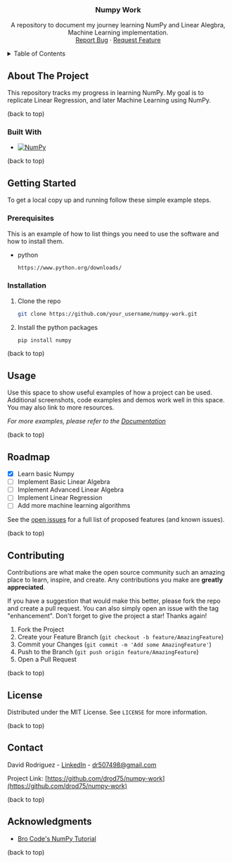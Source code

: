 <div align="center">

<h3 align="center">Numpy Work</h3>

  <p align="center">
    A repository to document my journey learning NumPy and Linear Alegbra, Machine Learning implementation.
    <br />
    <a href="https://github.com/othneildrew/Best-README-Template/issues">Report Bug</a>
    ·
    <a href="https://github.com/othneildrew/Best-README-Template/issues">Request Feature</a>
  </p>
</div>

<!-- TABLE OF CONTENTS -->
<details>
  <summary>Table of Contents</summary>
  <ol>
    <li>
      <a href="#about-the-project">About The Project</a>
      <ul>
        <li><a href="#built-with">Built With</a></li>
      </ul>
    </li>
    <li>
      <a href="#getting-started">Getting Started</a>
      <ul>
        <li><a href="#prerequisites">Prerequisites</a></li>
        <li><a href="#installation">Installation</a></li>
      </ul>
    </li>
    <li><a href="#usage">Usage</a></li>
    <li><a href="#roadmap">Roadmap</a></li>
    <li><a href="#contributing">Contributing</a></li>
    <li><a href="#license">License</a></li>
    <li><a href="#contact">Contact</a></li>
    <li><a href="#acknowledgments">Acknowledgments</a></li>
  </ol>
</details>

<!-- ABOUT THE PROJECT -->
## About The Project

This repository tracks my progress in learning NumPy. My goal is to replicate Linear Regression, and later Machine Learning using NumPy.

(back to top)

### Built With

* [![NumPy][NumPy-shield]][NumPy-url]

(back to top)

<!-- GETTING STARTED -->
## Getting Started

To get a local copy up and running follow these simple example steps.

### Prerequisites

This is an example of how to list things you need to use the software and how to install them.
* python
  ```sh
  https://www.python.org/downloads/
  ```

### Installation

1. Clone the repo
   ```sh
   git clone https://github.com/your_username/numpy-work.git
   ```
2. Install the python packages
   ```sh
   pip install numpy
   ```

(back to top)

<!-- USAGE EXAMPLES -->
## Usage

Use this space to show useful examples of how a project can be used. Additional screenshots, code examples and demos work well in this space. You may also link to more resources.

_For more examples, please refer to the [Documentation](https://example.com)_

(back to top)

<!-- ROADMAP -->
## Roadmap

- [x] Learn basic Numpy
- [ ] Implement Basic Linear Algebra
- [ ] Implement Advanced Linear Algebra
- [ ] Implement Linear Regression
- [ ] Add more machine learning algorithms

See the [open issues](https://github.com/othneildrew/Best-README-Template/issues) for a full list of proposed features (and known issues).

(back to top)

<!-- CONTRIBUTING -->
## Contributing

Contributions are what make the open source community such an amazing place to learn, inspire, and create. Any contributions you make are **greatly appreciated**.

If you have a suggestion that would make this better, please fork the repo and create a pull request. You can also simply open an issue with the tag "enhancement".
Don't forget to give the project a star! Thanks again!

1. Fork the Project
2. Create your Feature Branch (`git checkout -b feature/AmazingFeature`)
3. Commit your Changes (`git commit -m 'Add some AmazingFeature'`)
4. Push to the Branch (`git push origin feature/AmazingFeature`)
5. Open a Pull Request

(back to top)

<!-- LICENSE -->
## License

Distributed under the MIT License. See `LICENSE` for more information.

(back to top)

<!-- CONTACT -->
## Contact

David Rodriguez - [LinkedIn](https://www.linkedin.com/in/david-rodriguez-nyc/) - dr507498@gmail.com

Project Link: [https://github.com/drod75/numpy-work](https://github.com/drod75/numpy-work)

(back to top)

<!-- ACKNOWLEDGMENTS -->
## Acknowledgments

* [Bro Code's NumPy Tutorial](https://www.youtube.com/watch?v=VXU4LSAQDSc)

(back to top)

[NumPy-shield]: https://img.shields.io/badge/NumPy-013243.svg?style=for-the-badge&logo=numpy&logoColor=white
[NumPy-url]: https://numpy.org/